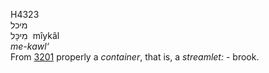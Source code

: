 <body>
  <p>H4323<br>  מיכל  <br> מִיכָּל  ‎  mı̂ykâl  <br><i>me-kawl‘ </i><br>From <a href="h3201.htm">3201</a>  properly a <i>container</i>, that is, a <i>streamlet: - </i>brook.<br></p>
 </body>